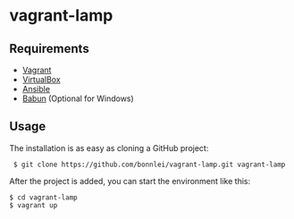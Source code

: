 # vagrant-lamp

## Requirements

- [Vagrant](https://www.vagrantup.com/downloads.html)
- [VirtualBox](https://www.virtualbox.org/wiki/Downloads)
- [Ansible](https://docs.ansible.com/ansible/intro_installation.html)
- [Babun](http://babun.github.io/) (Optional for Windows)

## Usage
    
The installation is as easy as cloning a GitHub project:

```
 $ git clone https://github.com/bonnlei/vagrant-lamp.git vagrant-lamp
```

After the project is added, you can start the environment like this:

```
$ cd vagrant-lamp
$ vagrant up
```
    
     
     